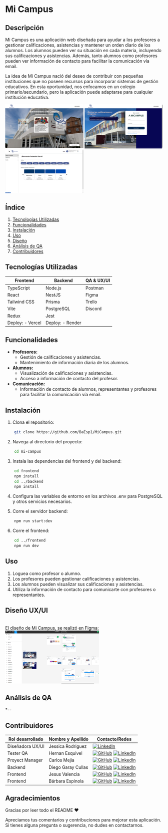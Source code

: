 # Mi Campus

## Descripción

Mi Campus es una aplicación web diseñada para ayudar a los profesores a gestionar calificaciones, asistencias y mantener un orden diario de los alumnos. Los alumnos pueden ver su situación en cada materia, incluyendo sus calificaciones y asistencias. Además, tanto alumnos como profesores pueden ver información de contacto para facilitar la comunicación vía email.

La idea de Mi Campus nació del deseo de contribuir con pequeñas instituciones que no poseen recursos para incorporar sistemas de gestión educativos. En esta oportunidad, nos enfocamos en un colegio primario/secundario, pero la aplicación puede adaptarse para cualquier institución educativa.<br/>

<div >
<img src="Frontend\src\Imagenes\screens\LP-screen.png" alt="screen-LP" width="250"/>
<img src="Frontend\src\Imagenes\screens\Login-screen.png" alt="screen-Login" width="250"/>
<img src="Frontend\src\Imagenes\screens\DashAlumno.png" alt="screen-Dashboard" width="250"/>
</div>

## Índice

1. [Tecnologías Utilizadas](#tecnologías-utilizadas)
2. [Funcionalidades](#funcionalidades)
3. [Instalación](#instalación)
4. [Uso](#uso)
5. [Diseño](#diseño)
6. [Análisis de QA](#análisis-de-qa)
7. [Contribuidores](#contribuidores)


## Tecnologías Utilizadas

| Frontend              | Backend              |  QA & UX/UI          |
|-----------------------|----------------------|----------------------|
| TypeScript            | Node.js              | Postman              |
| React                 | NestJS               | Figma                |
| Tailwind CSS          | Prisma               | Trello               |
| Vite                  | PostgreSQL           | Discord              |
| Redux                 | Jest     | |
| Deploy: - Vercel        | Deploy: - Render       | |


## Funcionalidades

- **Profesores:**
  - Gestión de calificaciones y asistencias.
  - Mantenimiento de información diaria de los alumnos.
- **Alumnos:**
  - Visualización de calificaciones y asistencias.
  - Acceso a información de contacto del profesor.
- **Comunicación:**
  - Información de contacto de alumnos, representantes y profesores para facilitar la comunicación vía email.

## Instalación

1. Clona el repositorio:

```bash
    git clone https://github.com/BaEsp1/MiCampus.git
   ```

2. Navega al directorio del proyecto:

```bash
    cd mi-campus
```

3. Instala las dependencias del frontend y del backend:

```bash
    cd frontend
    npm install
    cd ../backend
    npm install
```
4. Configura las variables de entorno en los archivos .env para PostgreSQL y otros servicios necesarios.

5. Corre el servidor backend:
```bash
    npm run start:dev
```
6. Corre el frontend:
```bash
    cd ../frontend
    npm run dev
```

## Uso
1. Loguea como profesor o alumno.
2. Los profesores pueden gestionar calificaciones y asistencias.
3. Los alumnos pueden visualizar sus calificaciones y asistencias.
4. Utiliza la información de contacto para comunicarte con profesores o representantes.

## Diseño UX/UI
<br/>
El diseño de Mi Campus, se realizó en Figma: <br/>
<a href="https://www.figma.com/design/iNBQBSb08kgN70DE5cfpAx/Untitled?node-id=0-1&t=xblrtJUiQn1K4Wcd-1" > <img src="Frontend\src\Imagenes\screens\FigmaScreen.png"  width="300"/></a>

## Análisis de QA
*--

## Contribuidores 


|  Rol desarrollado     | Nombre y Apellido     |  Contacto/Redes       |
|-----------------------|----------------------|----------------------|
| Diseñadora UX/UI     |Jessica Rodriguez      |    [![LinkedIn](https://img.shields.io/badge/LinkedIn-0A66C2?style=for-the-badge&logo=linkedin&logoColor=white)](https://www.linkedin.com/in/jessi-rod-vex)|
| Tester QA         | Hernan Esquivel   |  [![GitHub](https://img.shields.io/badge/GitHub-100000?style=for-the-badge&logo=github&logoColor=white)](https://github.com/hernan97carp) [![LinkedIn](https://img.shields.io/badge/LinkedIn-0A66C2?style=for-the-badge&logo=linkedin&logoColor=white)](https://www.linkedin.com/in/hernan-esquivel/) |
| Proyect Manager     | Carlos Mejia         |[![GitHub](https://img.shields.io/badge/GitHub-100000?style=for-the-badge&logo=github&logoColor=white)](https://github.com/CarlosMejia01) [![LinkedIn](https://img.shields.io/badge/LinkedIn-0A66C2?style=for-the-badge&logo=linkedin&logoColor=white)](https://www.linkedin.com/in/carlos-alberto-mejia-perez-683600206)|
| Backend           | Diego Garay Cullas        |[![GitHub](https://img.shields.io/badge/GitHub-100000?style=for-the-badge&logo=github&logoColor=white)](https://github.com/Dieguidev) [![LinkedIn](https://img.shields.io/badge/LinkedIn-0A66C2?style=for-the-badge&logo=linkedin&logoColor=white)](https://www.linkedin.com/in/dieguidev)|
| Frontend            | Jesus Valencia   |[![GitHub](https://img.shields.io/badge/GitHub-100000?style=for-the-badge&logo=github&logoColor=white)](https://github.com/g-susvs) [![LinkedIn](https://img.shields.io/badge/LinkedIn-0A66C2?style=for-the-badge&logo=linkedin&logoColor=white)](https://www.linkedin.com/in/jesus-guillermo-valencia-salvador)|
| Frontend       | Bárbara Espinola       |[![GitHub](https://img.shields.io/badge/GitHub-100000?style=for-the-badge&logo=github&logoColor=white)](https://github.com/BaEsp1) [![LinkedIn](https://img.shields.io/badge/LinkedIn-0A66C2?style=for-the-badge&logo=linkedin&logoColor=white)](https://www.linkedin.com/in/baesp/)|

## Agradecimientos

<p>Gracias por leer todo el README ♥</p>
<p>Apreciamos tus comentarios y contribuciones para mejorar esta aplicación. Si tienes alguna pregunta o sugerencia, no dudes en contactarnos.</p>
